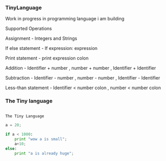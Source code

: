 ### TinyLanguage 

Work in progress in programming language i am building


Supported Operations

Assignment - Integers and Strings

If else statement -  If expression: expression

Print statement - print expression colon

Addition - Identifier + number , number + number , Identifier + Identifier

Subtraction -  Identifier - number  , number - number , Identifier - Identifier

Less-than statement  - Identifier < number colon , number < number colon 


### The Tiny language 



```python

The Tiny Language

a = 20;

if a < 1000:
    print "wow a is small";
    a+10;
else:
    print "a is already huge";
